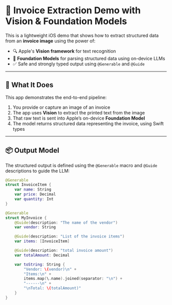 # 🧾 Invoice Extraction Demo with Vision & Foundation Models

This is a lightweight iOS demo that shows how to extract structured data from an **invoice image** using the power of:

- 🔍 Apple's **Vision framework** for text recognition
- 🧠 **Foundation Models** for parsing structured data using on-device LLMs
- ✅ Safe and strongly typed output using `@Generable` and `@Guide`

---

## 📸 What It Does

This app demonstrates the end-to-end pipeline:

1. You provide or capture an image of an invoice
2. The app uses **Vision** to extract the printed text from the image
3. That raw text is sent into Apple’s on-device **Foundation Model**
4. The model returns structured data representing the invoice, using Swift types

---

## 📦 Output Model

The structured output is defined using the `@Generable` macro and `@Guide` descriptions to guide the LLM:

```swift
@Generable
struct InvoiceItem {
    var name: String
    var price: Decimal
    var quantity: Int
}

@Generable
struct MyInvoice {
    @Guide(description: "The name of the vendor")
    var vendor: String

    @Guide(description: "List of the invoice items")
    var items: [InvoiceItem]

    @Guide(description: "total invoice amount")
    var totalAmount: Decimal

    var toString: String {
        "Vendor: \(vendor)\n" +
        "Items:\n" +
        items.map(\.name).joined(separator: "\n") +
        "------\n" +
        "\nTotal: \(totalAmount)"
    }
}
